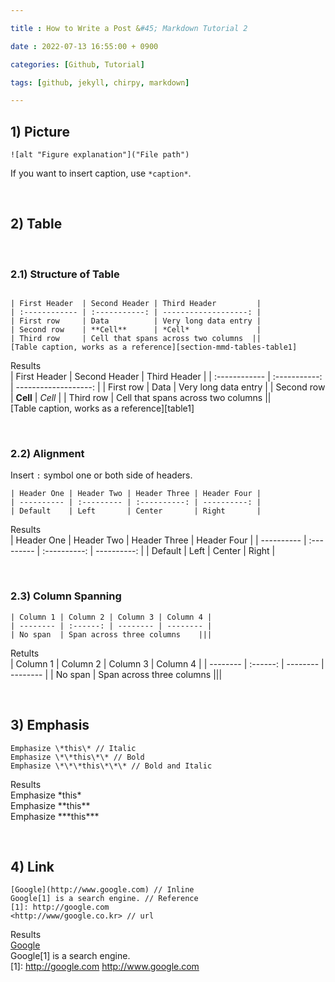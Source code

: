 ```yaml
---

title : How to Write a Post &#45; Markdown Tutorial 2

date : 2022-07-13 16:55:00 + 0900

categories: [Github, Tutorial]

tags: [github, jekyll, chirpy, markdown]

---
```


## 1) Picture 

```
![alt "Figure explanation"]("File path")
```
If you want to insert caption, use `*caption*`.
 
 
 &nbsp;&nbsp;&nbsp;&nbsp;
## 2) Table

&nbsp;
### 2.1) Structure of Table

```

| First Header  | Second Header | Third Header         |
| :------------ | :-----------: | -------------------: |
| First row     | Data          | Very long data entry |
| Second row    | **Cell**      | *Cell*               |
| Third row     | Cell that spans across two columns  ||  
[Table caption, works as a reference][section-mmd-tables-table1]
```
Results  
| First Header  | Second Header | Third Header         |
| :------------ | :-----------: | -------------------: |
| First row     | Data          | Very long data entry |
| Second row    | **Cell**      | *Cell*               |
| Third row     | Cell that spans across two columns  ||  
[Table caption, works as a reference][table1]
  
&nbsp;
### 2.2) Alignment
Insert `:` symbol one or both side of headers. 

```
| Header One | Header Two | Header Three | Header Four |
| ---------- | :--------- | :----------: | ----------: |
| Default    | Left       | Center       | Right       |  
```

Results  
| Header One | Header Two | Header Three | Header Four |
| ---------- | :--------- | :----------: | ----------: |
| Default    | Left       | Center       | Right       |    
  
&nbsp;
### 2.3) Column Spanning

```
| Column 1 | Column 2 | Column 3 | Column 4 |
| -------- | :------: | -------- | -------- |
| No span  | Span across three columns    |||  
```

Retults  
| Column 1 | Column 2 | Column 3 | Column 4 |
| -------- | :------: | -------- | -------- |
| No span  | Span across three columns    |||  
  

&nbsp;&nbsp;&nbsp;&nbsp;
## 3) Emphasis

```
Emphasize \*this\* // Italic
Emphasize \*\*this\*\* // Bold
Emphasize \*\*\*this\*\*\* // Bold and Italic
```
Results  
Emphasize \*this\*   
Emphasize \*\*this\*\*  
Emphasize \*\*\*this\*\*\*   


&nbsp;&nbsp;&nbsp;&nbsp;
## 4) Link

```
[Google](http://www.google.com) // Inline
Google[1] is a search engine. // Reference
[1]: http://google.com 
<http://www/google.co.kr> // url
```
Results  
[Google](http://www.google.com)  
Google[1] is a search engine.   
[1]: http://google.com
<http://www.google.com>   


